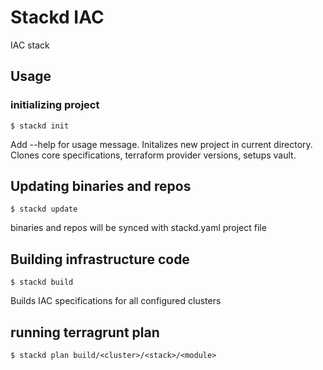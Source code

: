 # Stackd IAC

IAC stack

## Usage

### initializing project

~~~
$ stackd init
~~~

Add --help for usage message. Initalizes new project in current directory. Clones core specifications,
terraform provider versions, setups vault. 

## Updating binaries and repos

~~~
$ stackd update
~~~

binaries and repos will be synced with stackd.yaml project file

## Building infrastructure code

~~~
$ stackd build
~~~

Builds IAC specifications for all configured clusters

## running terragrunt plan

~~~
$ stackd plan build/<cluster>/<stack>/<module>
~~~


